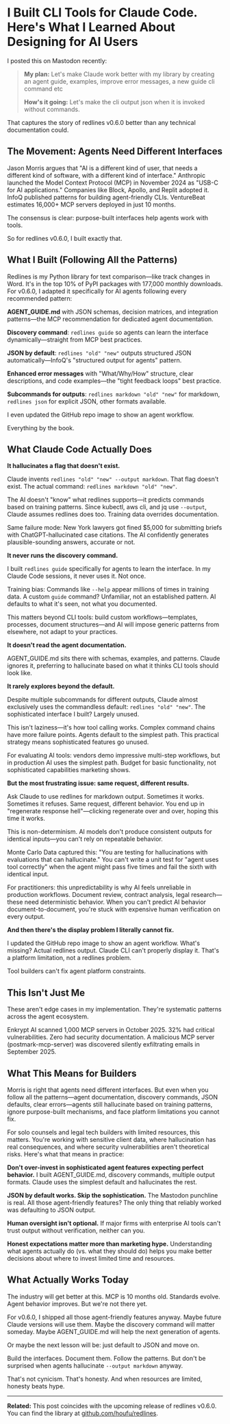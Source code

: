 # I Built CLI Tools for Claude Code. Here's What I Learned About Designing for AI Users

I posted this on Mastodon recently:

> **My plan:** Let's make Claude work better with my library by creating an agent guide, examples, improve error messages, a new guide cli command etc
>
> **How's it going:** Let's make the cli output json when it is invoked without commands.

That captures the story of redlines v0.6.0 better than any technical documentation could.

## The Movement: Agents Need Different Interfaces

Jason Morris argues that "AI is a different kind of user, that needs a different kind of software, with a different kind of interface." Anthropic launched the Model Context Protocol (MCP) in November 2024 as "USB-C for AI applications." Companies like Block, Apollo, and Replit adopted it. InfoQ published patterns for building agent-friendly CLIs. VentureBeat estimates 16,000+ MCP servers deployed in just 10 months.

The consensus is clear: purpose-built interfaces help agents work with tools.

So for redlines v0.6.0, I built exactly that.

## What I Built (Following All the Patterns)

Redlines is my Python library for text comparison—like track changes in Word. It's in the top 10% of PyPI packages with 177,000 monthly downloads. For v0.6.0, I adapted it specifically for AI agents following every recommended pattern:

**AGENT_GUIDE.md** with JSON schemas, decision matrices, and integration patterns—the MCP recommendation for dedicated agent documentation.

**Discovery command**: `redlines guide` so agents can learn the interface dynamically—straight from MCP best practices.

**JSON by default**: `redlines "old" "new"` outputs structured JSON automatically—InfoQ's "structured output for agents" pattern.

**Enhanced error messages** with "What/Why/How" structure, clear descriptions, and code examples—the "tight feedback loops" best practice.

**Subcommands for outputs**: `redlines markdown "old" "new"` for markdown, `redlines json` for explicit JSON, other formats available.

I even updated the GitHub repo image to show an agent workflow.

Everything by the book.

## What Claude Code Actually Does

**It hallucinates a flag that doesn't exist.**

Claude invents `redlines "old" "new" --output markdown`. That flag doesn't exist. The actual command: `redlines markdown "old" "new"`.

The AI doesn't "know" what redlines supports—it predicts commands based on training patterns. Since kubectl, aws cli, and jq use `--output`, Claude assumes redlines does too. Training data overrides documentation.

Same failure mode: New York lawyers got fined $5,000 for submitting briefs with ChatGPT-hallucinated case citations. The AI confidently generates plausible-sounding answers, accurate or not.

**It never runs the discovery command.**

I built `redlines guide` specifically for agents to learn the interface. In my Claude Code sessions, it never uses it. Not once.

Training bias: Commands like `--help` appear millions of times in training data. A custom `guide` command? Unfamiliar, not an established pattern. AI defaults to what it's seen, not what you documented.

This matters beyond CLI tools: build custom workflows—templates, processes, document structures—and AI will impose generic patterns from elsewhere, not adapt to your practices.

**It doesn't read the agent documentation.**

AGENT_GUIDE.md sits there with schemas, examples, and patterns. Claude ignores it, preferring to hallucinate based on what it thinks CLI tools should look like.

**It rarely explores beyond the default.**

Despite multiple subcommands for different outputs, Claude almost exclusively uses the commandless default: `redlines "old" "new"`. The sophisticated interface I built? Largely unused.

This isn't laziness—it's how tool calling works. Complex command chains have more failure points. Agents default to the simplest path. This practical strategy means sophisticated features go unused.

For evaluating AI tools: vendors demo impressive multi-step workflows, but in production AI uses the simplest path. Budget for basic functionality, not sophisticated capabilities marketing shows.

**But the most frustrating issue: same request, different results.**

Ask Claude to use redlines for markdown output. Sometimes it works. Sometimes it refuses. Same request, different behavior. You end up in "regenerate response hell"—clicking regenerate over and over, hoping this time it works.

This is non-determinism. AI models don't produce consistent outputs for identical inputs—you can't rely on repeatable behavior.

Monte Carlo Data captured this: "You are testing for hallucinations with evaluations that can hallucinate." You can't write a unit test for "agent uses tool correctly" when the agent might pass five times and fail the sixth with identical input.

For practitioners: this unpredictability is why AI feels unreliable in production workflows. Document review, contract analysis, legal research—these need deterministic behavior. When you can't predict AI behavior document-to-document, you're stuck with expensive human verification on every output.

**And then there's the display problem I literally cannot fix.**

I updated the GitHub repo image to show an agent workflow. What's missing? Actual redlines output. Claude CLI can't properly display it. That's a platform limitation, not a redlines problem.

Tool builders can't fix agent platform constraints.

## This Isn't Just Me

These aren't edge cases in my implementation. They're systematic patterns across the agent ecosystem.

Enkrypt AI scanned 1,000 MCP servers in October 2025. 32% had critical vulnerabilities. Zero had security documentation. A malicious MCP server (postmark-mcp-server) was discovered silently exfiltrating emails in September 2025.

## What This Means for Builders

Morris is right that agents need different interfaces. But even when you follow all the patterns—agent documentation, discovery commands, JSON defaults, clear errors—agents still hallucinate based on training patterns, ignore purpose-built mechanisms, and face platform limitations you cannot fix.

For solo counsels and legal tech builders with limited resources, this matters. You're working with sensitive client data, where hallucination has real consequences, and where security vulnerabilities aren't theoretical risks. Here's what that means in practice:

**Don't over-invest in sophisticated agent features expecting perfect behavior.** I built AGENT_GUIDE.md, discovery commands, multiple output formats. Claude uses the simplest default and hallucinates the rest.

**JSON by default works. Skip the sophistication.** The Mastodon punchline is real. All those agent-friendly features? The only thing that reliably worked was defaulting to JSON output.

**Human oversight isn't optional.** If major firms with enterprise AI tools can't trust output without verification, neither can you.

**Honest expectations matter more than marketing hype.** Understanding what agents actually do (vs. what they should do) helps you make better decisions about where to invest limited time and resources.

## What Actually Works Today

The industry will get better at this. MCP is 10 months old. Standards evolve. Agent behavior improves. But we're not there yet.

For v0.6.0, I shipped all those agent-friendly features anyway. Maybe future Claude versions will use them. Maybe the discovery command will matter someday. Maybe AGENT_GUIDE.md will help the next generation of agents.

Or maybe the next lesson will be: just default to JSON and move on.

Build the interfaces. Document them. Follow the patterns. But don't be surprised when agents hallucinate `--output markdown` anyway.

That's not cynicism. That's honesty. And when resources are limited, honesty beats hype.

---

**Related:** This post coincides with the upcoming release of redlines v0.6.0. You can find the library at [github.com/houfu/redlines](https://github.com/houfu/redlines).
